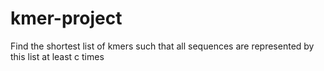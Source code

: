 # kmer-project
Find the shortest list of kmers such that all sequences are represented by this list at least c times
